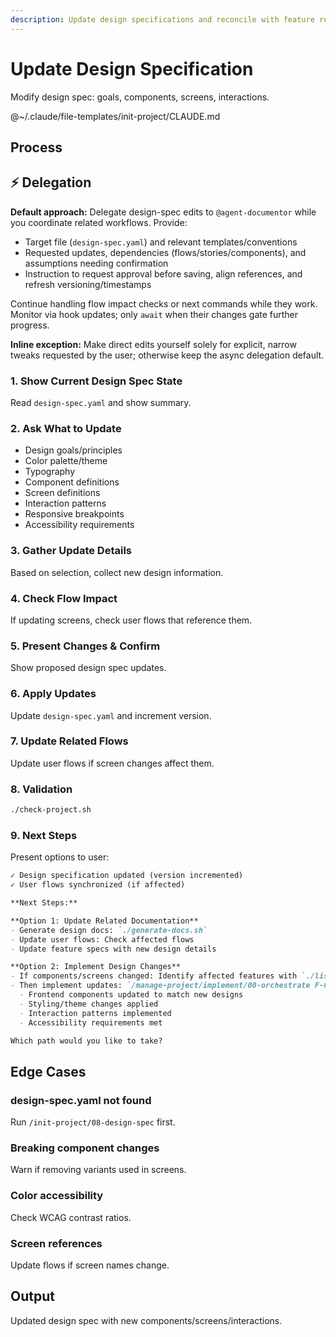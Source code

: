 ```yaml
---
description: Update design specifications and reconcile with feature requirements
---
```


# Update Design Specification

Modify design spec: goals, components, screens, interactions.

@~/.claude/file-templates/init-project/CLAUDE.md

## Process

## ⚡ Delegation

**Default approach:** Delegate design-spec edits to `@agent-documentor` while you coordinate related workflows. Provide:
- Target file (`design-spec.yaml`) and relevant templates/conventions
- Requested updates, dependencies (flows/stories/components), and assumptions needing confirmation
- Instruction to request approval before saving, align references, and refresh versioning/timestamps

Continue handling flow impact checks or next commands while they work. Monitor via hook updates; only `await` when their changes gate further progress.

**Inline exception:** Make direct edits yourself solely for explicit, narrow tweaks requested by the user; otherwise keep the async delegation default.

### 1. Show Current Design Spec State
Read `design-spec.yaml` and show summary.

### 2. Ask What to Update
- Design goals/principles
- Color palette/theme
- Typography
- Component definitions
- Screen definitions
- Interaction patterns
- Responsive breakpoints
- Accessibility requirements

### 3. Gather Update Details
Based on selection, collect new design information.

### 4. Check Flow Impact
If updating screens, check user flows that reference them.

### 5. Present Changes & Confirm
Show proposed design spec updates.

### 6. Apply Updates
Update `design-spec.yaml` and increment version.

### 7. Update Related Flows
Update user flows if screen changes affect them.

### 8. Validation
```bash
./check-project.sh
```

### 9. Next Steps

Present options to user:

```markdown
✓ Design specification updated (version incremented)
✓ User flows synchronized (if affected)

**Next Steps:**

**Option 1: Update Related Documentation**
- Generate design docs: `./generate-docs.sh`
- Update user flows: Check affected flows
- Update feature specs with new design details

**Option 2: Implement Design Changes**
- If components/screens changed: Identify affected features with `./list-features.sh`
- Then implement updates: `/manage-project/implement/00-orchestrate F-##`
  - Frontend components updated to match new designs
  - Styling/theme changes applied
  - Interaction patterns implemented
  - Accessibility requirements met

Which path would you like to take?
```

## Edge Cases

### design-spec.yaml not found
Run `/init-project/08-design-spec` first.

### Breaking component changes
Warn if removing variants used in screens.

### Color accessibility
Check WCAG contrast ratios.

### Screen references
Update flows if screen names change.

## Output
Updated design spec with new components/screens/interactions.
